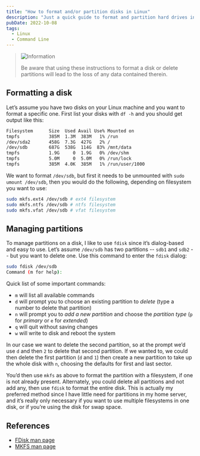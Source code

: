 ```yaml
---
title: "How to format and/or partition disks in Linux"
description: "Just a quick guide to format and partition hard drives in Linux command line that I wrote for myself a long time ago, and recently had to reference again."
pubDate: 2022-10-08
tags:
  - Linux
  - Command Line
---
```


> <img src="/assets/info.svg" class="info" loading="lazy" decoding="async" alt="Information">
>
> Be aware that using these instructions to format a disk or delete partitions will lead to the loss of any data contained therein.

## Formatting a disk

Let’s assume you have two disks on your Linux machine and you want to format a specific one. First list your disks with `df -h` and you should get output like this:

```bash
Filesystem      Size  Used Avail Use% Mounted on
tmpfs           385M  1.3M  383M   1% /run
/dev/sda2       458G  7.3G  427G   2% /
/dev/sdb        687G  538G  114G  83% /mnt/data
tmpfs           1.9G     0  1.9G   0% /dev/shm
tmpfs           5.0M     0  5.0M   0% /run/lock
tmpfs           385M  4.0K  385M   1% /run/user/1000
```

We want to format `/dev/sdb`, but first it needs to be unmounted with `sudo umount /dev/sdb`, then you would do the following, depending on filesystem you want to use:

```bash
sudo mkfs.ext4 /dev/sdb # ext4 filesystem
sudo mkfs.ntfs /dev/sdb # ntfs filesystem
sudo mkfs.vfat /dev/sdb # vfat filesystem
```

## Managing partitions

To manage partitions on a disk, I like to use `fdisk` since it’s dialog-based and easy to use. Let’s assume `/dev/sdb` has two partitions -- `sdb1` and `sdb2` -- but you want to delete one. Use this command to enter the `fdisk` dialog:

```bash
sudo fdisk /dev/sdb
Command (m for help):
```

Quick list of some important commands:

- `m` will list all available commands
- `d` will prompt you to choose an existing partition to _delete_ (type a number to delete that partition)
- `n` will prompt you to _add a new partition_ and choose the _partition type_ (`p` for _primary_ or `e` for _extended_)
- `q` will quit without saving changes
- `w` will write to disk and reboot the system

In our case we want to delete the second partition, so at the prompt we’d use `d` and then `2` to delete that second partition. If we wanted to, we could then delete the first partition (`d` and `1`) then create a new partition to take up the whole disk with `n`, choosing the defaults for first and last sector.

You’d then use `mkfs` as above to format the partition with a filesystem, if one is not already present. Alternately, you could delete all partitions and not add any, then use `fdisk` to format the entire disk. This is actually my preferred method since I have little need for partitions in my home server, and it’s really only necessary if you want to use multiple filesystems in one disk, or if you’re using the disk for swap space.

## References

- <a href="https://man7.org/linux/man-pages/man8/fdisk.8.html" target="_blank">FDisk man page</a>
- <a href="https://man7.org/linux/man-pages/man8/mkfs.8.html" target="_blank">MKFS man page</a>
